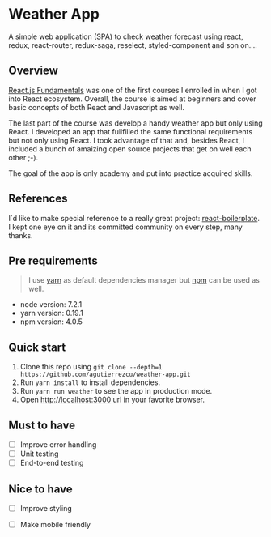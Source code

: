 # Weather App
A simple web application (SPA) to check weather forecast using react, redux, react-router, redux-saga, reselect, styled-component and son on....

## Overview

<a href="https://online.reacttraining.com/p/reactjsfundamentalsOne">React.js Fundamentals</a> was one of the first courses I enrolled in when I got into React ecosystem.
Overall, the course is aimed at beginners and cover basic concepts of both React and Javascript as well.

The last part of the course was develop a handy weather app but only using React. I developed an app that fullfilled the same functional requirements but not only using React. 
I took advantage of that and, besides React, I included a bunch of amaizing open source projects that get on well each other ;-).

The goal of the app is only academy and put into practice acquired skills.

## References

I´d like to make special reference to a really great project: <a href="https://github.com/react-boilerplate/react-boilerplate">react-boilerplate</a>.
I kept one eye on it and its committed community on every step, many thanks.

## Pre requirements

>I use <a href="https://yarnpkg.com/en/">yarn</a> as default dependencies manager but <a href="https://www.npmjs.com/">npm</a> can be used as well.

- node version: 7.2.1
- yarn version: 0.19.1
- npm version: 4.0.5

## Quick start
1. Clone this repo using `git clone --depth=1 https://github.com/agutierrezcu/weather-app.git`
1. Run `yarn install` to install dependencies.
1. Run `yarn run weather` to see the app in production mode.
1. Open <a href="http://localhost:3000">http://localhost:3000</a> url in your favorite browser.

## Must to have
* [ ] Improve error handling
* [ ] Unit testing
* [ ] End-to-end testing

## Nice to have
* [ ] Improve styling
* [ ] Make mobile friendly 


